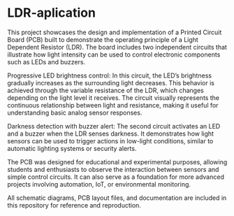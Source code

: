 # LDR-aplication

This project showcases the design and implementation of a Printed Circuit Board (PCB) built to demonstrate the operating principle of a Light Dependent Resistor (LDR). The board includes two independent circuits that illustrate how light intensity can be used to control electronic components such as LEDs and buzzers.

Progressive LED brightness control:
In this circuit, the LED’s brightness gradually increases as the surrounding light decreases. This behavior is achieved through the variable resistance of the LDR, which changes depending on the light level it receives. The circuit visually represents the continuous relationship between light and resistance, making it useful for understanding basic analog sensor responses.

Darkness detection with buzzer alert:
The second circuit activates an LED and a buzzer when the LDR senses darkness. It demonstrates how light sensors can be used to trigger actions in low-light conditions, similar to automatic lighting systems or security alerts.

The PCB was designed for educational and experimental purposes, allowing students and enthusiasts to observe the interaction between sensors and simple control circuits. It can also serve as a foundation for more advanced projects involving automation, IoT, or environmental monitoring.

All schematic diagrams, PCB layout files, and documentation are included in this repository for reference and reproduction.

